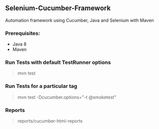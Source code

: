 ## Selenium-Cucumber-Framework
Automation framework using Cucumber, Java and Selenium with Maven

### Prerequisites:
- Java 8
- Maven

### Run Tests with default TestRunner options
> mvn test

### Run Tests for a particular tag
> mvn test -Dcucumber.options="-t @smoketest"


### Reports
> reports/cucumber-html-reports

